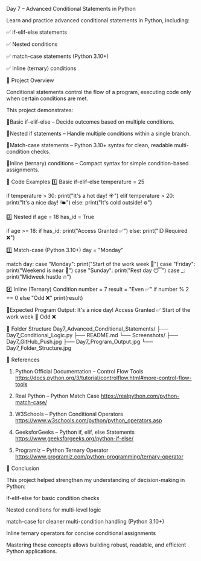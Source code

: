 
Day 7 – Advanced Conditional Statements in Python

Learn and practice advanced conditional statements in Python, including:

✅ if-elif-else statements

✅ Nested conditions

✅ match-case statements (Python 3.10+)

✅ Inline (ternary) conditions

🔹 Project Overview

Conditional statements control the flow of a program, executing code only when certain conditions are met.

This project demonstrates:

🔹Basic if-elif-else – Decide outcomes based on multiple conditions.

🔹Nested if statements – Handle multiple conditions within a single branch.

🔹Match-case statements – Python 3.10+ syntax for clean, readable multi-condition checks.

🔹Inline (ternary) conditions – Compact syntax for simple condition-based assignments.

🔹 Code Examples
1️⃣ Basic if-elif-else
temperature = 25

if temperature > 30:
    print("It's a hot day! ☀️")
elif temperature > 20:
    print("It's a nice day! 🌤️")
else:
    print("It's cold outside! ❄️")

2️⃣ Nested if
age = 18
has_id = True

if age >= 18:
    if has_id:
        print("Access Granted ✅")
    else:
        print("ID Required ❌")

3️⃣ Match-case (Python 3.10+)
day = "Monday"

match day:
    case "Monday":
        print("Start of the work week 💼")
    case "Friday":
        print("Weekend is near 🎉")
    case "Sunday":
        print("Rest day 😴")
    case _:
        print("Midweek hustle 🔥")

4️⃣ Inline (Ternary) Condition
number = 7
result = "Even ✅" if number % 2 == 0 else "Odd ❌"
print(result)

🔹Expected Program Output:
It's a nice day!
Access Granted ✅
Start of the work week 💼
Odd ❌


🔹 Folder Structure
Day7_Advanced_Conditional_Statements/
├── Day7_Conditional_Logic.py
├── README.md
└── Screenshots/
    ├── Day7_GitHub_Push.jpg
    ├── Day7_Program_Output.jpg
    └── Day7_Folder_Structure.jpg

🔹 References

1. Python Official Documentation – Control Flow Tools
https://docs.python.org/3/tutorial/controlflow.html#more-control-flow-tools

2. Real Python – Python Match Case
https://realpython.com/python-match-case/

3. W3Schools – Python Conditional Operators
https://www.w3schools.com/python/python_operators.asp

4. GeeksforGeeks – Python if, elif, else Statements
https://www.geeksforgeeks.org/python-if-else/

5. Programiz – Python Ternary Operator
https://www.programiz.com/python-programming/ternary-operator

🔹 Conclusion

This project helped strengthen my understanding of decision-making in Python:

if-elif-else for basic condition checks

Nested conditions for multi-level logic

match-case for cleaner multi-condition handling (Python 3.10+)

Inline ternary operators for concise conditional assignments

Mastering these concepts allows building robust, readable, and efficient Python applications.
